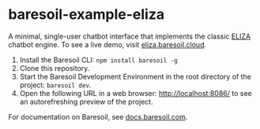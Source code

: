 # baresoil-example-eliza

A minimal, single-user chatbot interface that implements the classic
[ELIZA](https://en.wikipedia.org/wiki/ELIZA) chatbot engine. To see a live demo, visit [eliza.baresoil.cloud](https://eliza.baresoil.cloud/).

  1. Install the Baresoil CLI: `npm install baresoil -g`
  2. Clone this repository.
  3. Start the Baresoil Development Environment in the root directory of the project: `baresoil dev`.
  4. Open the following URL in a web browser: [http://localhost:8086/](http://localhost:8086) to see an autorefreshing preview of the project.

For documentation on Baresoil, see [docs.baresoil.com](https://docs.baresoil.com/).

